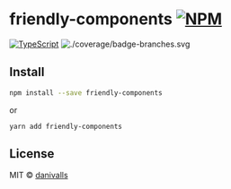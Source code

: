 # friendly-components [![NPM](https://img.shields.io/npm/v/friendly-components.svg)](https://www.npmjs.com/package/friendly-components)

[![TypeScript](https://img.shields.io/badge/%3C%2F%3E-TypeScript-%230074c1.svg)](http://www.typescriptlang.org/)
![./coverage/badge-branches.svg](https://img.shields.io/badge/coverage-100%25-green?logo=jest)


## Install

```bash
npm install --save friendly-components
```

or

```
yarn add friendly-components
```

## License

MIT © [danivalls](https://github.com/danivalls)
